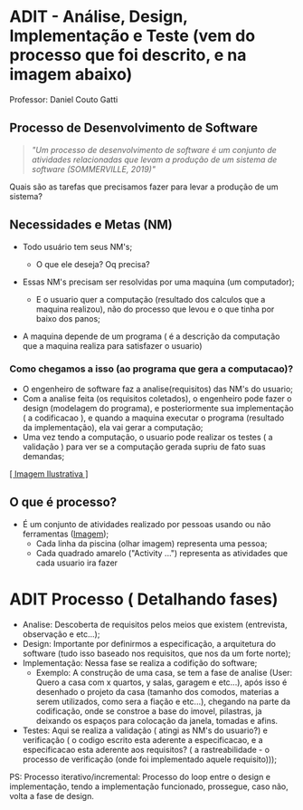 # ADIT - Análise, Design, Implementação e Teste (vem do processo que foi descrito, e na imagem abaixo)

Professor: Daniel Couto Gatti

## Processo de Desenvolvimento de Software

> *"Um processo de desenvolvimento de software é um conjunto de atividades relacionadas que levam a produção de um sistema de software (SOMMERVILLE, 2019)"*

Quais são as tarefas que precisamos fazer para levar a produção de um sistema?

## Necessidades e Metas (NM)

- Todo usuário tem seus NM's;
    - O que ele deseja? Oq precisa?

- Essas NM's precisam ser resolvidas por uma maquina (um computador);
    - E o usuario quer a computação (resultado dos calculos que a maquina realizou), não do processo que levou e o que tinha por baixo dos panos;
- A maquina depende de um programa ( é a descrição da computação que a maquina realiza para satisfazer o usuario)

### Como chegamos a isso (ao programa que gera a computacao)?

- O engenheiro de software faz a analise(requisitos) das NM's do usuario;
- Com a analise feita (os requisitos coletados), o engenheiro pode fazer o design (modelagem do programa), e posteriormente sua implementação ( a codificacao ), e quando a maquina executar o programa (resultado da implementação), ela vai gerar a computação;
- Uma vez tendo a computação, o usuario pode realizar os testes ( a validação ) para ver se a computação gerada supriu de fato suas demandas;


[ [ Imagem Ilustrativa ] ](https://cdn.discordapp.com/attachments/1032045970059440190/1032049136293400678/unknown.png)

## O que é processo?

- É um conjunto de atividades realizado por pessoas usando ou não ferramentas ([Imagem](https://media.discordapp.net/attachments/1032045970059440190/1032051109973463110/unknown.png?width=909&height=516));
    - Cada linha da piscina (olhar imagem) representa uma pessoa;
    - Cada quadrado amarelo ("Activity ...") representa as atividades que cada usuario ira fazer

# ADIT Processo ( Detalhando fases)

- Analise: Descoberta de requisitos pelos meios que existem (entrevista, observação e etc...);
- Design: Importante por definirmos a especificação, a arquitetura do software (tudo isso baseado nos requisitos, que nos da um forte norte);
- Implementação: Nessa fase se realiza a codifição do software;
    - Exemplo: A construção de uma casa, se tem a fase de analise (User: Quero a casa com x quartos, y salas, garagem e etc...), após isso é desenhado o projeto da casa (tamanho dos comodos, materias a serem utilizados, como sera a fiação e etc...), chegando na parte da codificação, onde se constroe a base do imovel, pilastras, ja deixando os espaços para colocação da janela, tomadas e afins.
- Testes: Aqui se realiza a validação ( atingi as NM's do usuario?) e verificação ( o codigo escrito esta aderente a especificacao, e a especificacao esta aderente aos requisitos? ( a rastreabilidade - o processo de verificação (onde foi implementado aquele requisito)));

PS: Processo iterativo/incremental: Processo do loop entre o design e implementação, tendo a implementação funcionado, prossegue, caso não, volta a fase de design.
